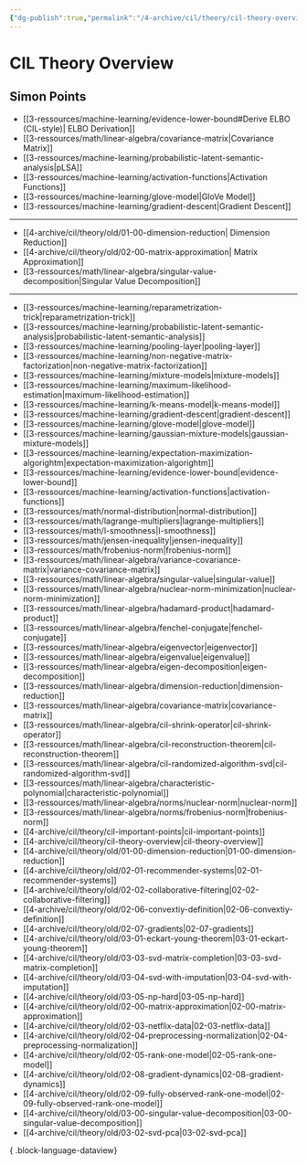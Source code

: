 ```yaml
---
{"dg-publish":true,"permalink":"/4-archive/cil/theory/cil-theory-overview/","tags":["eth/cil/theory"],"created":"","updated":""}
---
```


# CIL Theory Overview
## Simon Points
- [[3-ressources/machine-learning/evidence-lower-bound#Derive ELBO (CIL-style)\| ELBO Derivation]]
- [[3-ressources/math/linear-algebra/covariance-matrix\|Covariance Matrix]]
- [[3-ressources/machine-learning/probabilistic-latent-semantic-analysis\|pLSA]]
- [[3-ressources/machine-learning/activation-functions\|Activation Functions]]
- [[3-ressources/machine-learning/glove-model\|GloVe Model]]
- [[3-ressources/machine-learning/gradient-descent\|Gradient Descent]]


---
* [[4-archive/cil/theory/old/01-00-dimension-reduction\| Dimension Reduction]]
* [[4-archive/cil/theory/old/02-00-matrix-approximation\| Matrix Approximation]]
* [[3-ressources/math/linear-algebra/singular-value-decomposition\|Singular Value Decomposition]]

---
- [[3-ressources/machine-learning/reparametrization-trick\|reparametrization-trick]]
- [[3-ressources/machine-learning/probabilistic-latent-semantic-analysis\|probabilistic-latent-semantic-analysis]]
- [[3-ressources/machine-learning/pooling-layer\|pooling-layer]]
- [[3-ressources/machine-learning/non-negative-matrix-factorization\|non-negative-matrix-factorization]]
- [[3-ressources/machine-learning/mixture-models\|mixture-models]]
- [[3-ressources/machine-learning/maximum-likelihood-estimation\|maximum-likelihood-estimation]]
- [[3-ressources/machine-learning/k-means-model\|k-means-model]]
- [[3-ressources/machine-learning/gradient-descent\|gradient-descent]]
- [[3-ressources/machine-learning/glove-model\|glove-model]]
- [[3-ressources/machine-learning/gaussian-mixture-models\|gaussian-mixture-models]]
- [[3-ressources/machine-learning/expectation-maximization-algorightm\|expectation-maximization-algorightm]]
- [[3-ressources/machine-learning/evidence-lower-bound\|evidence-lower-bound]]
- [[3-ressources/machine-learning/activation-functions\|activation-functions]]
- [[3-ressources/math/normal-distribution\|normal-distribution]]
- [[3-ressources/math/lagrange-multipliers\|lagrange-multipliers]]
- [[3-ressources/math/l-smoothness\|l-smoothness]]
- [[3-ressources/math/jensen-inequality\|jensen-inequality]]
- [[3-ressources/math/frobenius-norm\|frobenius-norm]]
- [[3-ressources/math/linear-algebra/variance-covariance-matrix\|variance-covariance-matrix]]
- [[3-ressources/math/linear-algebra/singular-value\|singular-value]]
- [[3-ressources/math/linear-algebra/nuclear-norm-minimization\|nuclear-norm-minimization]]
- [[3-ressources/math/linear-algebra/hadamard-product\|hadamard-product]]
- [[3-ressources/math/linear-algebra/fenchel-conjugate\|fenchel-conjugate]]
- [[3-ressources/math/linear-algebra/eigenvector\|eigenvector]]
- [[3-ressources/math/linear-algebra/eigenvalue\|eigenvalue]]
- [[3-ressources/math/linear-algebra/eigen-decomposition\|eigen-decomposition]]
- [[3-ressources/math/linear-algebra/dimension-reduction\|dimension-reduction]]
- [[3-ressources/math/linear-algebra/covariance-matrix\|covariance-matrix]]
- [[3-ressources/math/linear-algebra/cil-shrink-operator\|cil-shrink-operator]]
- [[3-ressources/math/linear-algebra/cil-reconstruction-theorem\|cil-reconstruction-theorem]]
- [[3-ressources/math/linear-algebra/cil-randomized-algorithm-svd\|cil-randomized-algorithm-svd]]
- [[3-ressources/math/linear-algebra/characteristic-polynomial\|characteristic-polynomial]]
- [[3-ressources/math/linear-algebra/norms/nuclear-norm\|nuclear-norm]]
- [[3-ressources/math/linear-algebra/norms/frobenius-norm\|frobenius-norm]]
- [[4-archive/cil/theory/cil-important-points\|cil-important-points]]
- [[4-archive/cil/theory/cil-theory-overview\|cil-theory-overview]]
- [[4-archive/cil/theory/old/01-00-dimension-reduction\|01-00-dimension-reduction]]
- [[4-archive/cil/theory/old/02-01-recommender-systems\|02-01-recommender-systems]]
- [[4-archive/cil/theory/old/02-02-collaborative-filtering\|02-02-collaborative-filtering]]
- [[4-archive/cil/theory/old/02-06-convextiy-definition\|02-06-convextiy-definition]]
- [[4-archive/cil/theory/old/02-07-gradients\|02-07-gradients]]
- [[4-archive/cil/theory/old/03-01-eckart-young-theorem\|03-01-eckart-young-theorem]]
- [[4-archive/cil/theory/old/03-03-svd-matrix-completion\|03-03-svd-matrix-completion]]
- [[4-archive/cil/theory/old/03-04-svd-with-imputation\|03-04-svd-with-imputation]]
- [[4-archive/cil/theory/old/03-05-np-hard\|03-05-np-hard]]
- [[4-archive/cil/theory/old/02-00-matrix-approximation\|02-00-matrix-approximation]]
- [[4-archive/cil/theory/old/02-03-netflix-data\|02-03-netflix-data]]
- [[4-archive/cil/theory/old/02-04-preprocessing-normalization\|02-04-preprocessing-normalization]]
- [[4-archive/cil/theory/old/02-05-rank-one-model\|02-05-rank-one-model]]
- [[4-archive/cil/theory/old/02-08-gradient-dynamics\|02-08-gradient-dynamics]]
- [[4-archive/cil/theory/old/02-09-fully-observed-rank-one-model\|02-09-fully-observed-rank-one-model]]
- [[4-archive/cil/theory/old/03-00-singular-value-decomposition\|03-00-singular-value-decomposition]]
- [[4-archive/cil/theory/old/03-02-svd-pca\|03-02-svd-pca]]

{ .block-language-dataview}
